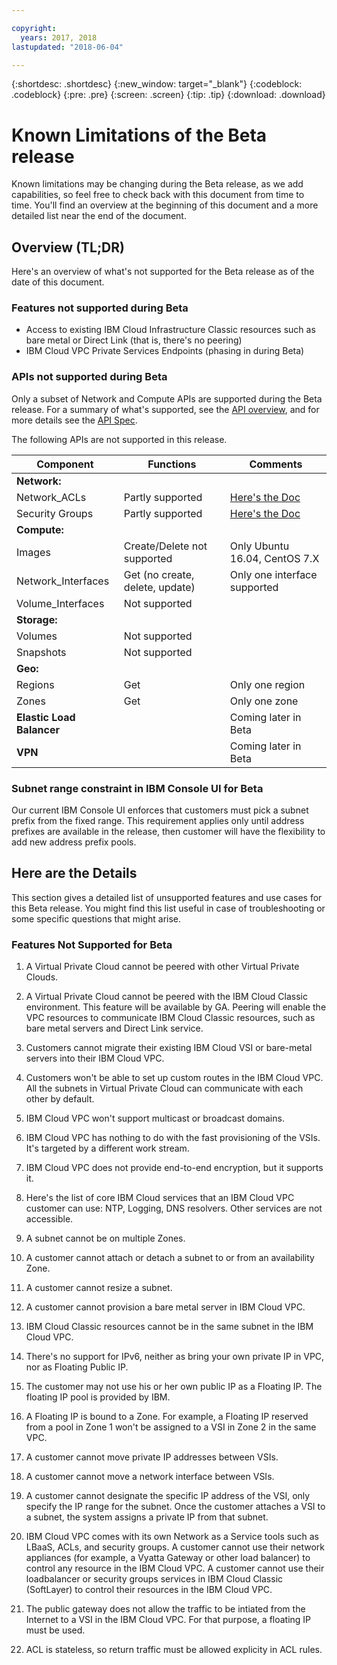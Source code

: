 ```yaml
---

copyright:
  years: 2017, 2018
lastupdated: "2018-06-04"

---
```


{:shortdesc: .shortdesc}
{:new_window: target="_blank"}
{:codeblock: .codeblock}
{:pre: .pre}
{:screen: .screen}
{:tip: .tip}
{:download: .download}

# Known Limitations of the Beta release

Known limitations may be changing during the Beta release, as we add capabilities, so feel free to check back with this document from time to time. You'll find an overview at the beginning of this document and a more detailed list near the end of the document.

## Overview (TL;DR)

Here's an overview of what's not supported for the Beta release as of the date of this document.

### Features not supported during Beta

* Access to existing IBM Cloud Infrastructure Classic resources such as bare metal or Direct Link (that is, there's no peering)
* IBM Cloud VPC Private Services Endpoints (phasing in during Beta)

### APIs not supported during Beta

Only a subset of Network and Compute APIs are supported during the Beta release. For a summary of what's supported, see the [API overview](api-summary.html), and for more details see the [API Spec](apis.html).

The following APIs are not supported in this release.

| Component | Functions | Comments |
|------|------|--------|
| **Network:**  |   |   |
| Network_ACLs | Partly supported | [Here's the Doc](using-acls.html) |
| Security Groups | Partly supported |  [Here's the Doc](security-groups.html) |
| **Compute:** |   |   |
| Images | Create/Delete not supported | Only Ubuntu 16.04, CentOS 7.X |
| Network_Interfaces | Get (no create, delete, update) | Only one interface supported |
| Volume_Interfaces | Not supported |   |
| **Storage:** |   |   |
| Volumes | Not supported |   |
| Snapshots | Not supported |  |
| **Geo:** |   |   |
| Regions | Get | Only one region |
| Zones | Get | Only one zone |
| **Elastic Load Balancer** |   |  Coming later in Beta |
| **VPN** |   |  Coming later in Beta |

### Subnet range constraint in IBM Console UI for Beta

Our current IBM Console UI enforces that customers must pick a subnet prefix from the fixed range. This requirement applies only until address prefixes are available in the release, then customer will have the flexibility to add new address prefix pools.

## Here are the Details

This section gives a detailed list of unsupported features and use cases for this Beta release. You might find this list useful in case of troubleshooting or some specific questions that might arise.

### Features Not Supported for Beta

1. A Virtual Private Cloud cannot be peered with other Virtual Private Clouds.

2. A Virtual Private Cloud cannot be peered with the IBM Cloud Classic environment. This feature will be available by GA. Peering will enable the VPC resources to communicate IBM Cloud Classic resources, such as bare metal servers and Direct Link service.

3. Customers cannot migrate their existing IBM Cloud VSI or bare-metal servers into their IBM Cloud VPC.

4. Customers won't be able to set up custom routes in the IBM Cloud VPC. All the subnets in Virtual Private Cloud can communicate with each other by default.

5. IBM Cloud VPC won't support multicast or broadcast domains.

6. IBM Cloud VPC has nothing to do with the fast provisioning of the VSIs. It's targeted by a different work stream.

7. IBM Cloud VPC does not provide end-to-end encryption, but it supports it.

8. Here's the list of core IBM Cloud services that an IBM Cloud VPC customer can use: NTP, Logging, DNS resolvers. Other services are not accessible.

9. A subnet cannot be on multiple Zones.

10. A customer cannot attach or detach a subnet to or from an availability Zone.

11. A customer cannot resize a subnet.

12. A customer cannot provision a bare metal server in IBM Cloud VPC.

13. IBM Cloud Classic resources cannot be in the same subnet in the IBM Cloud VPC. 

14. There's no support for IPv6, neither as bring your own private IP in VPC, nor as Floating Public IP.

15. The customer may not use his or her own public IP as a Floating IP. The floating IP pool is provided by IBM.

16. A Floating IP is bound to a Zone. For example, a Floating IP reserved from a pool in Zone 1 won't be assigned to a VSI in Zone 2 in the same VPC.

17. A customer cannot move private IP addresses between VSIs.

18. A customer cannot move a network interface between VSIs.

19. A customer cannot designate the specific IP address of the VSI, only specify the IP range for the subnet. Once the customer attaches a VSI to a subnet, the system assigns a private IP from that subnet.

20. IBM Cloud VPC comes with its own Network as a Service tools such as LBaaS, ACLs, and security groups. A customer cannot use their network appliances (for example, a Vyatta Gateway or other load balancer) to control any resource in the IBM Cloud VPC. A customer cannot use their loadbalancer or security groups services in IBM Cloud Classic (SoftLayer) to control their resources in the IBM Cloud VPC.

21. The public gateway does not allow the traffic to be intiated from the Internet to a VSI in the IBM Cloud VPC. For that purpose, a floating IP must be used.

22. ACL is stateless, so return traffic must be allowed explicity in ACL rules.
